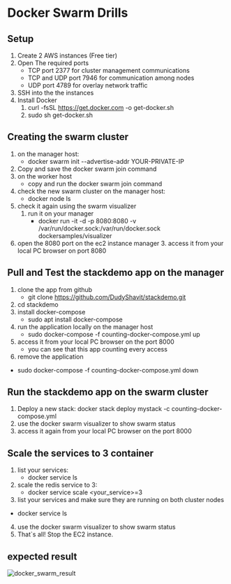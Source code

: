 # Docker Swarm Drills

## Setup
1. Create 2 AWS instances (Free tier)
2. Open The required ports
	* TCP port 2377 for cluster management communications
	* TCP and UDP port 7946 for communication among nodes
	* UDP port 4789 for overlay network traffic
3. SSH into the the instances 
4. Install Docker
	1. curl -fsSL https://get.docker.com -o get-docker.sh
	2. sudo sh get-docker.sh

## Creating the swarm cluster
1. on the manager host:    
	* docker swarm init --advertise-addr YOUR-PRIVATE-IP
2. Copy and save the docker swarm join command
3. on the worker host 
	* copy and run the docker swarm join command
4. check the new swarm cluster on the manager host: 
	* docker node ls
5. check it again using the swarm visualizer 
	1. run it on your manager
		* docker run -it -d -p 8080:8080 -v /var/run/docker.sock:/var/run/docker.sock dockersamples/visualizer
  2. open the 8080 port on the ec2 instance manager
	3. access it from your local PC browser on port 8080

## Pull and Test the stackdemo app on the manager
1. clone the app from  github
	* git clone https://github.com/DudyShavit/stackdemo.git
2. cd stackdemo
3. install docker-compose
	* sudo apt install docker-compose
4. run the application locally on the manager host 
	* sudo docker-compose -f counting-docker-compose.yml up 
5. access it from your local PC browser on the port 8000
	* you can see that this app counting every access 
6. remove the application 
* sudo docker-compose -f counting-docker-compose.yml down

## Run the stackdemo app on the swarm cluster

1. Deploy a new stack:
	 docker stack deploy mystack -c counting-docker-compose.yml
2. use the docker swarm visualizer to show swarm status 
3. access it again from your local PC browser on the port 8000 

## Scale the services to 3 container
1. list your services:  
	* docker service ls
2. scale the redis service to 3: 
	* docker service scale <your_service>=3
3. list your services and make sure they are running on both cluster nodes
* docker service ls
4. use the docker swarm visualizer to show swarm status
5. That`s all! Stop the EC2 instance.

## expected result
![docker_swarm_result](https://user-images.githubusercontent.com/25149394/123789659-14531900-d8e6-11eb-8786-308b77081b7a.png)
